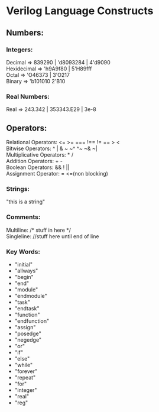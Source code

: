 # Verilog Language Constructs

<h2>Numbers:</h2>
<h3>Integers:</h3>
<p>
Decimal => 839290 | 'd8093284 | 4'd9090<br>
Hexidecimal => 'h9A9f80 | 5'H89fff<br>
Octal => 'O46373 | 3'O217<br>
Binary => 'b101010 2'B10
</p>

<h3>Real Numbers:</h3>
<p>
Real => 243.342 | 353343.E29 | 3e-8<br>
</p>

<h2>Operators:</h2>
<p>
Relational Operators: <= >= === !== != == > < <br>
Bitwise Operators: ^ | & ~ ~^ ^~ ~& ~| <br>
Multiplicative Operators: * / <br>
Addition Operators: + - <br>
Boolean Operators: && ! || <br>
Assignment Operator: = <=(non blocking)
</p>

<h3>Strings:</h3>
<p>"this is a string"<br></p>

<h3>Comments:</h3>
<p>
Multiline: /* stuff in here */ <br>
Singleline: //stuff here until end of line  <br>
</p>
<h3>Key Words:</h3>
<ul>
	<li>"initial"</li>
	<li>"allways"</li>
	<li>"begin"</li>
	<li>"end"</li>
	<li>"module"</li>
	<li>"endmodule"</li>
	<li>"task"</li>
	<li>"endtask"</li>
	<li>"function"</li>
	<li>"endfunction"</li>
	<li>"assign"</li>
	<li>"posedge"</li>
	<li>"negedge"</li>
	<li>"or"</li>
	<li>"if"</li>
	<li>"else"</li>
	<li>"while"</li>
	<li>"forever"</li>
	<li>"repeat"</li>
	<li>"for"</li>
	<li>"integer"</li>
	<li>"real"</li>
	<li>"reg"</li>
</ul>




